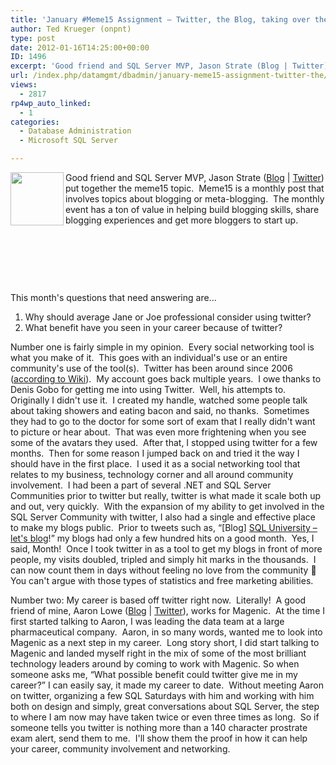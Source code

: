 ```yaml
---
title: 'January #Meme15 Assignment – Twitter, the Blog, taking over the universe'
author: Ted Krueger (onpnt)
type: post
date: 2012-01-16T14:25:00+00:00
ID: 1496
excerpt: 'Good friend and SQL Server MVP, Jason Strate (Blog | Twitter) put together the meme15 topic.  Meme15 is a monthly post that involves topics about blogging or meta-blogging.  The monthly event has a ton of value in helping build blogging skills, share bl&hellip;'
url: /index.php/datamgmt/dbadmin/january-meme15-assignment-twitter-the/
views:
  - 2817
rp4wp_auto_linked:
  - 1
categories:
  - Database Administration
  - Microsoft SQL Server

---
```

[][1]

<div class="image_block" style="text-align: left;">
  <a href="http://www.jasonstrate.com/2012/01/january-meme15-assignment/"><img src="/wp-content/uploads/blogs/DataMgmt/-96.png?mtime=1326730739" alt="" width="85" height="85" align="left" /></a>Good friend and SQL Server MVP, Jason Strate (<a href="http://www.jasonstrate.com/2012/01/january-meme15-assignment/">Blog</a> | <a href="https://twitter.com/#%21/stratesql">Twitter</a>) put together the meme15 topic.  Meme15 is a monthly post that involves topics about blogging or meta-blogging.  The monthly event has a ton of value in helping build blogging skills, share blogging experiences and get more bloggers to start up.
</div>

 

 

 

This month's questions that need answering are...

  1. Why should average Jane or Joe professional consider using twitter?
  2. What benefit have you seen in your career because of twitter?

Number one is fairly simple in my opinion.  Every social networking tool is what you make of it.  This goes with an individual's use or an entire community's use of the tool(s).  Twitter has been around since 2006 ([according to Wiki][2]).  My account goes back multiple years.  I owe thanks to Denis Gobo for getting me into using Twitter.  Well, his attempts to.  Originally I didn't use it.  I created my handle, watched some people talk about taking showers and eating bacon and said, no thanks.  Sometimes they had to go to the doctor for some sort of exam that I really didn't want to picture or hear about.  That was even more frightening when you see some of the avatars they used.  After that, I stopped using twitter for a few months.  Then for some reason I jumped back on and tried it the way I should have in the first place.  I used it as a social networking tool that relates to my business, technology corner and all around community involvement.  I had been a part of several .NET and SQL Server Communities prior to twitter but really, twitter is what made it scale both up and out, very quickly.  With the expansion of my ability to get involved in the SQL Server Community with twitter, I also had a single and effective place to make my blogs public.  Prior to tweets such as, “[Blog] [SQL University – let's blog][3]!” my blogs had only a few hundred hits on a good month.  Yes, I said, Month!  Once I took twitter in as a tool to get my blogs in front of more people, my visits doubled, tripled and simply hit marks in the thousands.  I can now count them in days without feeling no love from the community 🙂   You can't argue with those types of statistics and free marketing abilities.

Number two: My career is based off twitter right now.  Literally!  A good friend of mine, Aaron Lowe ([Blog][4] | [Twitter][5]), works for Magenic.  At the time I first started talking to Aaron, I was leading the data team at a large pharmaceutical company.  Aaron, in so many words, wanted me to look into Magenic as a next step in my career.  Long story short, I did start talking to Magenic and landed myself right in the mix of some of the most brilliant technology leaders around by coming to work with Magenic. So when someone asks me, “What possible benefit could twitter give me in my career?” I can easily say, it made my career to date.  Without meeting Aaron on twitter, organizing a few SQL Saturdays with him and working with him both on design and simply, great conversations about SQL Server, the step to where I am now may have taken twice or even three times as long.  So if someone tells you twitter is nothing more than a 140 character prostrate exam alert, send them to me.  I'll show them the proof in how it can help your career, community involvement and networking.

 [1]: http://www.jasonstrate.com/2012/01/january-meme15-assignment/
 [2]: http://en.wikipedia.org/wiki/Twitter
 [3]: /index.php/ITProfessionals/EthicsIT/sql-community-blogging
 [4]: http://www.aaronlowe.net/
 [5]: https://twitter.com/#%21/Vendoran